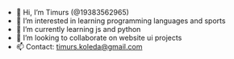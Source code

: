 - 👋 Hi, I’m Timurs (@19383562965)
- 👀 I’m interested in learning programming languages and sports
- 🌱 I’m currently learning js and python
- 💞️ I’m looking to collaborate on website ui projects
- 📫 Contact: timurs.koleda@gmail.com
